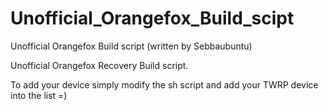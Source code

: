 # Unofficial_Orangefox_Build_scipt
Unofficial Orangefox Build script (written by Sebbaubuntu)

Unofficial Orangefox Recovery Build script.

To add your device simply modify the sh script and add your TWRP device into the list =)
